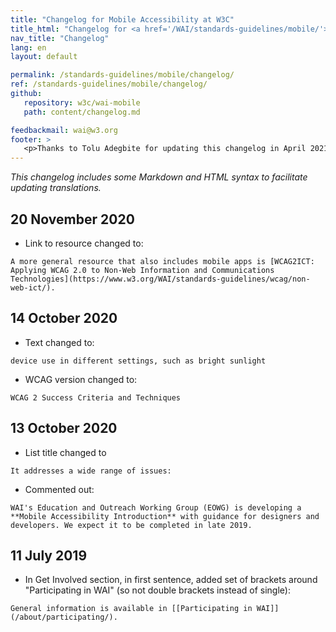 ```yaml
---
title: "Changelog for Mobile Accessibility at W3C"
title_html: "Changelog for <a href='/WAI/standards-guidelines/mobile/'>Mobile Accessibility at W3C</a>"
nav_title: "Changelog"
lang: en
layout: default

permalink: /standards-guidelines/mobile/changelog/
ref: /standards-guidelines/mobile/changelog/
github:
   repository: w3c/wai-mobile
   path: content/changelog.md

feedbackmail: wai@w3.org
footer: >
   <p>Thanks to Tolu Adegbite for updating this changelog in April 2021.</p>
---
```


_This changelog includes some Markdown and HTML syntax to facilitate updating translations._


## 20 November 2020
* Link to resource changed to:
```
A more general resource that also includes mobile apps is [WCAG2ICT: Applying WCAG 2.0 to Non-Web Information and Communications Technologies](https://www.w3.org/WAI/standards-guidelines/wcag/non-web-ict/).
```

## 14 October 2020
* Text changed to:
```
device use in different settings, such as bright sunlight
```
* WCAG version changed to:
```
WCAG 2 Success Criteria and Techniques
```

## 13 October 2020
* List title changed to
```
It addresses a wide range of issues:
```
* Commented out:
```
WAI's Education and Outreach Working Group (EOWG) is developing a **Mobile Accessibility Introduction** with guidance for designers and developers. We expect it to be completed in late 2019.
```

## 11 July 2019
* In Get Involved section, in first sentence, added set of brackets around "Participating in WAI" (so not double brackets instead of single):
```
General information is available in [[Participating in WAI]](/about/participating/).
```
